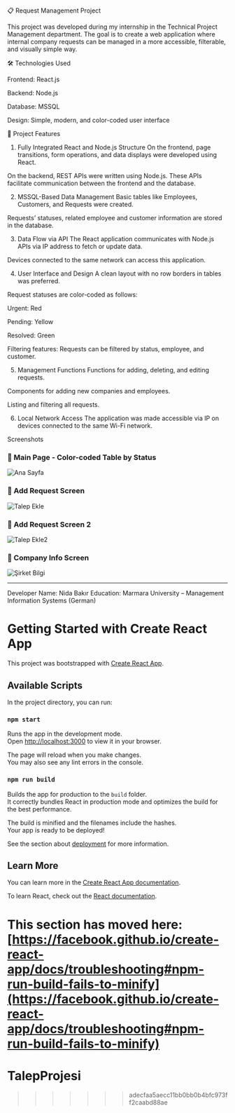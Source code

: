📋 Request Management Project

This project was developed during my internship in the Technical Project Management department.
The goal is to create a web application where internal company requests can be managed in a more accessible, filterable, and visually simple way.

🛠️ Technologies Used

Frontend: React.js

Backend: Node.js

Database: MSSQL

Design: Simple, modern, and color-coded user interface

📌 Project Features
1. Fully Integrated React and Node.js Structure
On the frontend, page transitions, form operations, and data displays were developed using React.

On the backend, REST APIs were written using Node.js. These APIs facilitate communication between the frontend and the database.

2. MSSQL-Based Data Management
Basic tables like Employees, Customers, and Requests were created.

Requests’ statuses, related employee and customer information are stored in the database.

3. Data Flow via API
The React application communicates with Node.js APIs via IP address to fetch or update data.

Devices connected to the same network can access this application.

4. User Interface and Design
A clean layout with no row borders in tables was preferred.

Request statuses are color-coded as follows:

Urgent: Red

Pending: Yellow

Resolved: Green

Filtering features: Requests can be filtered by status, employee, and customer.

5. Management Functions
Functions for adding, deleting, and editing requests.

Components for adding new companies and employees.

Listing and filtering all requests.

6. Local Network Access
The application was made accessible via IP on devices connected to the same Wi-Fi network.

Screenshots

### 🔹 Main Page - Color-coded Table by Status
![Ana Sayfa](https://github.com/nidabakr/TalepProje/blob/main/ana%20sayfa.jpg)

### 🔹  Add Request Screen
![Talep Ekle](https://github.com/nidabakr/TalepProje/blob/main/talep%20ekle.jpg)

### 🔹  Add Request Screen 2
![Talep Ekle2](https://github.com/nidabakr/TalepProje/blob/main/talep%20ekle2.jpg)

### 🔹 Company Info Screen
![Şirket Bilgi](https://github.com/nidabakr/TalepProje/blob/main/sirket-bilgi.jpg)

---

Developer
Name: Nida Bakır
Education: Marmara University – Management Information Systems (German)


# Getting Started with Create React App

This project was bootstrapped with [Create React App](https://github.com/facebook/create-react-app).

## Available Scripts

In the project directory, you can run:

### `npm start`

Runs the app in the development mode.\
Open [http://localhost:3000](http://localhost:3000) to view it in your browser.

The page will reload when you make changes.\
You may also see any lint errors in the console.

### `npm run build`

Builds the app for production to the `build` folder.\
It correctly bundles React in production mode and optimizes the build for the best performance.

The build is minified and the filenames include the hashes.\
Your app is ready to be deployed!

See the section about [deployment](https://facebook.github.io/create-react-app/docs/deployment) for more information.

## Learn More

You can learn more in the [Create React App documentation](https://facebook.github.io/create-react-app/docs/getting-started).

To learn React, check out the [React documentation](https://reactjs.org/).


This section has moved here: [https://facebook.github.io/create-react-app/docs/troubleshooting#npm-run-build-fails-to-minify](https://facebook.github.io/create-react-app/docs/troubleshooting#npm-run-build-fails-to-minify)
=======
# TalepProjesi
>>>>>>> adecfaa5aecc11bb0bb0b4bfc973ff2caabd88ae
